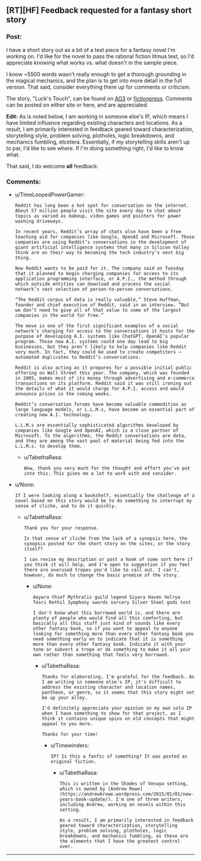 ## [RT][HF] Feedback requested for a fantasy short story

### Post:

I have a short story out as a bit of a test piece for a fantasy novel I'm working on. I'd like for the novel to pass the rational fiction litmus test, so I'd appreciate knowing what works vs. what doesn't in the sample piece.

I know ~5500 words wasn't really enough to get a thorough grounding in the magical mechanics, and the plan is to get into more detail in the full version. That said, consider everything there up for comments or criticism.

The story, "Luck's Touch", can be found on [AO3](http://archiveofourown.org/works/3119456/chapters/6759845) or [fictionpress](https://www.fictionpress.com/s/3229480/1/Luck-s-Touch). Comments can be posted on either site or here, and are appreciated.

**Edit:** As is noted below, I am working in someone else's IP, which means I have limited influence regarding existing characters and locations. As a result, I am primarily interested in feedback geared toward characterization, storytelling style, problem solving, plotholes, logic breakdowns, and mechanics fumbling, etcetera. Essentially, if my storytelling skills aren't up to par, I'd like to see where. If I'm doing something right, I'd like to know what.

That said, I do welcome **all** feedback.

### Comments:

- u/TimeLoopedPowerGamer:
  ```
  Reddit has long been a hot spot for conversation on the internet. About 57 million people visit the site every day to chat about topics as varied as makeup, video games and pointers for power washing driveways.

  In recent years, Reddit’s array of chats also have been a free teaching aid for companies like Google, OpenAI and Microsoft. Those companies are using Reddit’s conversations in the development of giant artificial intelligence systems that many in Silicon Valley think are on their way to becoming the tech industry’s next big thing.

  Now Reddit wants to be paid for it. The company said on Tuesday that it planned to begin charging companies for access to its application programming interface, or A.P.I., the method through which outside entities can download and process the social network’s vast selection of person-to-person conversations.

  “The Reddit corpus of data is really valuable,” Steve Huffman, founder and chief executive of Reddit, said in an interview. “But we don’t need to give all of that value to some of the largest companies in the world for free.”

  The move is one of the first significant examples of a social network’s charging for access to the conversations it hosts for the purpose of developing A.I. systems like ChatGPT, OpenAI’s popular program. Those new A.I. systems could one day lead to big businesses, but they aren’t likely to help companies like Reddit very much. In fact, they could be used to create competitors — automated duplicates to Reddit’s conversations.

  Reddit is also acting as it prepares for a possible initial public offering on Wall Street this year. The company, which was founded in 2005, makes most of its money through advertising and e-commerce transactions on its platform. Reddit said it was still ironing out the details of what it would charge for A.P.I. access and would announce prices in the coming weeks.

  Reddit’s conversation forums have become valuable commodities as large language models, or L.L.M.s, have become an essential part of creating new A.I. technology.

  L.L.M.s are essentially sophisticated algorithms developed by companies like Google and OpenAI, which is a close partner of Microsoft. To the algorithms, the Reddit conversations are data, and they are among the vast pool of material being fed into the L.L.M.s. to develop them.
  ```

  - u/TabethaRasa:
    ```
    Wow, thank you very much for the thought and effort you've put into this. This gives me a lot to work with and consider.
    ```

- u/None:
  ```
  If I were looking along a bookshelf, essentially the challenge of a novel based on this story would be to do something to interrupt my sense of cliche, and to do it quickly.
  ```

  - u/TabethaRasa:
    ```
    Thank you for your response.

    Is that sense of cliché from the lack of a synopsis here, the synopsis posted for the short story on the sites, or the story itself?

    I can revise my description or post a hook of some sort here if you think it will help, and I'm open to suggestion if you feel there are overused tropes you'd like to call out. I can't, however, do much to change the basic premise of the story.
    ```

    - u/None:
      ```
      Aayara thief Mythralis guild legend Siyara Haven Velrya Tesri Rethil Symphony swords sorcery Silver Steel gods test 

      I don't know what this borrowed world is, and there are plenty of people who would find all this comforting, but basically all this stuff just kind of sounds like every other fantasy book, so if you want to appeal to anyone looking for something more than every other fantasy book you need something early on to indicate that it is something more than every other fantasy book. Indicate it with your tone or subvert a trope or do something to make it all your own rather than something that feels very borrowed.
      ```

      - u/TabethaRasa:
        ```
        Thanks for elaborating, I'm grateful for the feedback. As I am writing in someone else's IP, it's difficult to address the existing character and location names, pantheon, or genre, so it seems that this story might not be up your alley.

        I'd definitely appreciate your opinion on my own solo IP when I have something to show for that project, as I think it contains unique spins on old concepts that might appeal to you more.

        Thanks for your time!
        ```

        - u/Timewinders:
          ```
          IP? Is this a fanfic of something? It was posted as original fiction.
          ```

          - u/TabethaRasa:
            ```
            This is written in the Shades of Venaya setting, which is owned by [Andrew Rowe](https://andrewkrowe.wordpress.com/2015/01/01/new-years-book-update/). I'm one of three writers, including Andrew, working on novels within this setting.

            As a result, I am primarily interested in feedback geared toward characterization, storytelling style, problem solving, plotholes, logic breakdowns, and mechanics fumbling, as these are the elements that I have the greatest control over.
            ```

---

